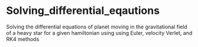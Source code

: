 # Solving_differential_eqautions
Solving the differential equations of planet moving in the gravitational field of a heavy star for a given hamiltonian using  using Euler, velocity Verlet, and RK4 methods
